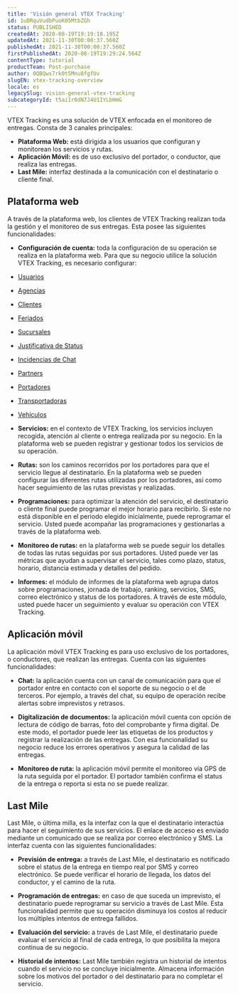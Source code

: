 ```yaml
---
title: 'Visión general VTEX Tracking'
id: 1uDRquVudbPuoK05MtbZGh
status: PUBLISHED
createdAt: 2020-08-19T19:19:18.195Z
updatedAt: 2021-11-30T00:00:37.560Z
publishedAt: 2021-11-30T00:00:37.560Z
firstPublishedAt: 2020-08-19T19:29:24.564Z
contentType: tutorial
productTeam: Post-purchase
author: 0QBQws7rk0t5Mnu8fgfUv
slugEN: vtex-tracking-overview
locale: es
legacySlug: vision-general-vtex-tracking
subcategoryId: t5ai1r0dN7J4U1IYLbHmG
---
```


VTEX Tracking es una solución de VTEX enfocada en el monitoreo de entregas. Consta de 3 canales principales:  

- **Plataforma Web:** está dirigida a los usuarios que configuran y monitorean los servicios y rutas.   
- **Aplicación Móvil:** es de uso exclusivo del portador, o conductor, que realiza las entregas.  
- **Last Mile:** interfaz destinada a la comunicación con el destinatario o cliente final.    

## Plataforma web

A través de la plataforma web, los clientes de VTEX Tracking realizan toda la gestión y el monitoreo de sus entregas. Esta posee las siguientes funcionalidades:

- **Configuración de cuenta:** toda la configuración de su operación se realiza en la plataforma web. Para que su negocio utilice la solución VTEX Tracking, es necesario configurar:  
- [Usuarios](/es/tutorial/usuarios-vtex-tracking--1zn5nrvkoWtx0pcabbRhSZ)  
- [Agencias](/es/tutorial/agencias-vtex-tracking--2PMohRiNdNpHPA2g2HyYH7?locale=pt)  
- [Clientes](/es/tutorial/clientes-vtex-tracking--277Z0epDNArIGJIbqtPMA9)  
- [Feriados](/es/tutorial/feriados-vtex-tracking--4cj0oJNmF89e0pAJMBj1sP)  
- [Sucursales](/es/tutorial/filial-vtex-tracking--6mD8L390WPORidxGp9TKfp)  
- [Justificativa de Status](/es/tutorial/justificativa-de-status-vtex-tracking--4shboc7h5XPUpA8TQzXPRG)  
- [Incidencias de Chat](/es/tutorial/ocorrencias-de-chat-vtex-tracking--2YY7ixoHRmHOt3Fd3LzdPe)  
- [Partners](/es/tutorial/parceiros-vtex-tracking--2xEHQ98hoMzgkrdhkpOedQ)  
- [Portadores](/es/tutorial/portadores-vtex-tracking--5tVSpunaXVT6gQDSl9jTow)  
- [Transportadoras](/es/tutorial/transportadoras-vtex-tracking--2HVE5D2fheT4cDPjiApL1Y?locale=pt)  
- [Vehículos](/es/tutorial/veiculos-vtex-tracking--47OD2KOOMcHghBTJK0Vlwc)  

- **Servicios:** en el contexto de VTEX Tracking, los servicios incluyen  recogida, atención al cliente o entrega realizada por su negocio. En la plataforma web se pueden registrar y gestionar todos los servicios de su operación.  

- **Rutas:** son los caminos recorridos por los portadores para que el servicio llegue al destinatario. En la plataforma web se pueden configurar las diferentes rutas utilizadas por los portadores, así como hacer seguimiento de las rutas previstas y realizadas.   

- **Programaciones:** para optimizar la atención del servicio, el destinatario o cliente final puede programar el mejor horario para recibirlo. Si este no está disponible en el periodo elegido inicialmente, puede reprogramar el servicio. Usted puede acompañar las programaciones y gestionarlas a través de la plataforma web.   

- **Monitoreo de rutas:** en la plataforma web se puede seguir los detalles de todas las rutas seguidas por sus portadores. Usted puede ver las métricas que ayudan a supervisar el servicio, tales como plazo, status, horario, distancia estimada y detalles del pedido.   

- **Informes:** el módulo de informes de la plataforma web agrupa datos sobre programaciones, jornada de trabajo, ranking, servicios, SMS, correo electrónico y status de los portadores. A través de este módulo, usted puede hacer un seguimiento y evaluar su operación con VTEX Tracking.     

## Aplicación móvil

La aplicación móvil VTEX Tracking es para uso exclusivo de los portadores, o conductores, que realizan las entregas. Cuenta con las siguientes funcionalidades:  

- **Chat:** la aplicación cuenta con un canal de comunicación para que el portador entre en contacto con el soporte de su negocio o el de terceros. Por ejemplo, a través del chat, su equipo de operación recibe alertas sobre imprevistos y retrasos.    

- **Digitalización de documentos:** la aplicación móvil cuenta con opción de lectura de código de barras, foto del comprobante y firma digital.  De este modo, el portador puede leer las etiquetas de los productos y registrar la realización de las entregas. Con esa funcionalidad su negocio reduce los errores operativos y asegura la calidad de las entregas.   

- **Monitoreo de ruta:** la aplicación móvil permite el monitoreo vía GPS de la ruta seguida por el portador. El portador también confirma el status de la entrega o reporta si esta no se puede realizar.    

## Last Mile

Last Mile, o última milla, es la interfaz con la que el destinatario interactúa para hacer el seguimiento de sus servicios. El enlace de acceso es enviado mediante un comunicado que se realiza por correo electrónico y SMS. La interfaz cuenta con las siguientes funcionalidades:      

- **Previsión de entrega:** a través de Last Mile, el destinatario es notificado sobre el status de la entrega en tiempo real por SMS y correo electrónico. Se puede verificar el horario de llegada, los datos del conductor, y el camino de la ruta.     

- **Programación de entregas:** en caso de que suceda un imprevisto, el destinatario puede reprogramar su servicio a través de Last Mile. Esta funcionalidad permite que su operación disminuya los costos al reducir los múltiples intentos de entrega fallidos.   

- **Evaluación del servicio:** a través de Last Mile, el destinatario puede evaluar el servicio al final de cada entrega, lo que posibilita la mejora continua de su negocio.     

- **Historial de intentos:** Last Mile también registra un historial de intentos cuando el servicio no se concluye inicialmente. Almacena información sobre los motivos del portador o del destinatario para no completar el servicio.   

